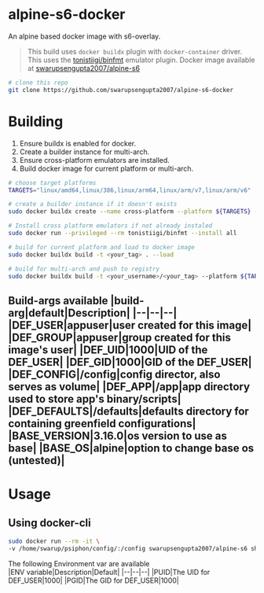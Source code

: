 # alpine-s6-docker
An alpine based docker image with s6-overlay.

> This build uses `docker buildx` plugin with `docker-container` driver.<br>
> This uses the [tonistiigi/binfmt](https://github.com/tonistiigi/binfmt "tonistiigi/binfmt") emulator plugin.
> Docker image available at [swarupsengupta2007/alpine-s6](https://hub.docker.com/r/swarupsengupta2007/alpine-s6 "swarupsengupta2007/alpine-s6")

```bash
# clone this repo
git clone https://github.com/swarupsengupta2007/alpine-s6-docker
```

# Building<br>
1. Ensure buildx is enabled for docker.
2. Create a builder instance for multi-arch.
3. Ensure cross-platform emulators are installed.
4. Build docker image for current platform or multi-arch.

```bash
# choose target platforms
TARGETS="linux/amd64,linux/386,linux/arm64,linux/arm/v7,linux/arm/v6"

# create a builder instance if it doesn't exists
sudo docker buildx create --name cross-platform --platform ${TARGETS} --use  

# Install cross platform emulators if not already instaled
sudo docker run --privileged --rm tonistiigi/binfmt --install all

# build for current platform and load to docker image
sudo docker buildx build -t <your_tag> . --load

# build for multi-arch and push to registry
sudo docker buildx build -t <your_username>/<your_tag> --platform ${TARGETS} . --push
```

Build-args available
|build-arg|default|Description|
|--|--|--|
|DEF_USER|appuser|user created for this image|
|DEF_GROUP|appuser|group created for this image's user|
|DEF_UID|1000|UID of the DEF_USER|
|DEF_GID|1000|GID of the DEF_USER|
|DEF_CONFIG|/config|config director, also serves as volume|
|DEF_APP|/app|app directory used to store app's binary/scripts|
|DEF_DEFAULTS|/defaults|defaults directory for containing greenfield configurations|
|BASE_VERSION|3.16.0|os version to use as base|
|BASE_OS|alpine|option to change base os (untested)|
---

# Usage

## Using docker-cli <br>
```bash
sudo docker run --rm -it \
-v /home/swarup/psiphon/config/:/config swarupsengupta2007/alpine-s6 sh
```

The following Environment var are available<br>
|ENV variable|Description|Default|
|--|--|--|
|PUID|The UID for DEF_USER|1000|
|PGID|The GID for DEF_USER|1000|
